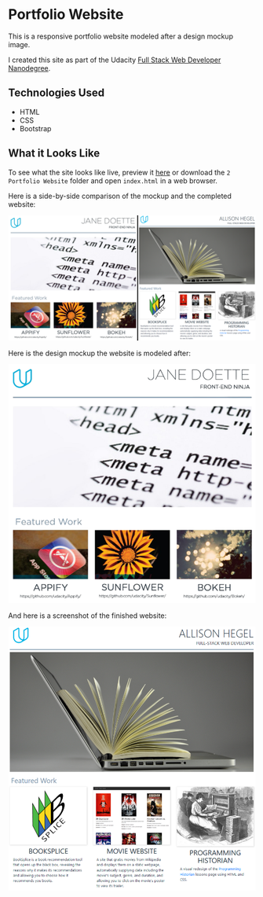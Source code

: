 # Portfolio Website
This is a responsive portfolio website modeled after a design mockup image.

I created this site as part of the Udacity [Full Stack Web Developer Nanodegree](https://www.udacity.com/course/full-stack-web-developer-nanodegree--nd004).

## Technologies Used
* HTML
* CSS
* Bootstrap

## What it Looks Like
To see what the site looks like live, preview it [here](http://htmlpreview.github.io/?https://github.com/ahegel/udacity-full-stack-nanodegree/blob/master/2%20Portfolio%20Website/index.html) or download the `2 Portfolio Website` folder and open `index.html` in a web browser.

Here is a side-by-side comparison of the mockup and the completed website:

![Side by side comparison](/2%20Portfolio%20Website/images/comparison.png)

Here is the design mockup the website is modeled after:

![Design mockup](/2%20Portfolio%20Website/images/mockup.png)

And here is a screenshot of the finished website:

![Screenshot of the website](/2%20Portfolio%20Website/images/screenshot.png)